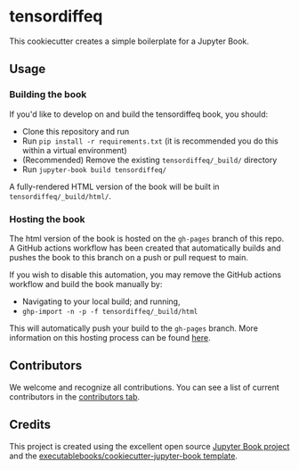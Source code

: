 # tensordiffeq

This cookiecutter creates a simple boilerplate for a Jupyter Book.

## Usage

### Building the book

If you'd like to develop on and build the tensordiffeq book, you should:

- Clone this repository and run
- Run `pip install -r requirements.txt` (it is recommended you do this within a virtual environment)
- (Recommended) Remove the existing `tensordiffeq/_build/` directory
- Run `jupyter-book build tensordiffeq/`

A fully-rendered HTML version of the book will be built in `tensordiffeq/_build/html/`.

### Hosting the book

The html version of the book is hosted on the `gh-pages` branch of this repo. A GitHub actions workflow has been created that automatically builds and pushes the book to this branch on a push or pull request to main.

If you wish to disable this automation, you may remove the GitHub actions workflow and build the book manually by:

- Navigating to your local build; and running,
- `ghp-import -n -p -f tensordiffeq/_build/html`

This will automatically push your build to the `gh-pages` branch. More information on this hosting process can be found [here](https://jupyterbook.org/publish/gh-pages.html#manually-host-your-book-with-github-pages).

## Contributors

We welcome and recognize all contributions. You can see a list of current contributors in the [contributors tab](https://github.com/levimcclenny/tensordiffeq/graphs/contributors).

## Credits

This project is created using the excellent open source [Jupyter Book project](https://jupyterbook.org/) and the [executablebooks/cookiecutter-jupyter-book template](https://github.com/executablebooks/cookiecutter-jupyter-book).
